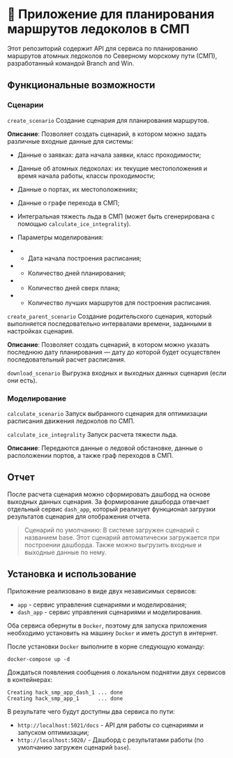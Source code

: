 # 🚢 Приложение для планирования маршрутов ледоколов в СМП
Этот репозиторий содержит API для сервиса по планированию маршрутов атомных ледоколов по Северному морскому пути (СМП), разработанный командой Branch and Win.

## Функциональные возможности
### Сценарии
`create_scenario`
Создание сценария для планирования маршрутов.

**Описание**:
Позволяет создать сценарий, в котором можно задать различные входные данные для системы:

- Данные о заявках: дата начала заявки, класс проходимости;
- Данные об атомных ледоколах: их текущие местоположения и время начала работы, классы проходимости;
- Данные о портах, их местоположениях;
- Данные о графе перехода в СМП;
- Интегральная тяжесть льда в СМП (может быть сгенерирована с помощью `calculate_ice_integrality`).

- Параметры моделирования:

- - Дата начала построения расписания;
- - Количество дней планирования;
- - Количество дней сверх плана;
- - Количество лучших маршрутов для построения расписания.

`create_parent_scenario`
Создание родительского сценария, который выполняется последовательно интервалами времени, заданными в настройках сценария.

**Описание**:
Позволяет создать сценарий, в котором можно указать последнюю дату планирования — дату до которой будет осуществлен
последовательный расчет расписания.

`download_scenario`
Выгрузка входных и выходных данных сценария (если они есть).

### Моделирование
`calculate_scenario`
Запуск выбранного сценария для оптимизации расписания движения ледоколов по СМП.

`calculate_ice_integrality`
Запуск расчета тяжести льда. 

**Описание**:
Передаются данные о ледовой обстановке, данные о расположении портов, а также граф переходов в СМП.

## Отчет
После расчета сценария можно сформировать дашборд на основе выходных данных сценария. За формирование 
дашборда отвечает отдельный сервис `dash_app`, который реализует функционал загрузки результатов сценария для отображения отчета.

> Сценарий по умолчанию:
В системе загружен сценарий с названием base. Этот сценарий автоматически загружается при построении дашборда. Также можно выгрузить входные и выходные данные по нему.

## Установка и использование

Приложение реализовано в виде двух независимых сервисов: 
- `app` - сервис управления сценариями и моделирования;
- `dash_app` - сервис управления сценариями и моделирования. 

Оба сервиса обернуты в `Docker`, поэтому для запуска приложения необходимо установить на машину `Docker`
и иметь доступ в интернет.

После установки `Docker` выполните в корне следующую команду:
```commandline
docker-compose up -d
```

Дождаться появления сообщения о локальном поднятии двух сервисов в контейнерах:
```commandline
Creating hack_smp_app_dash_1 ... done
Creating hack_smp_app_1      ... done
```

В результате чего будут доступны два сервиса по пути:

- `http://localhost:5021/docs` - API для работы со сценариями и запуском оптимизации;
- `http://localhost:5020/` - Дашборд с результатами работы (по умолчанию загружен сценарий `base`).
